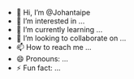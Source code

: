 - 👋 Hi, I’m @Johantaipe
- 👀 I’m interested in ...
- 🌱 I’m currently learning ...
- 💞️ I’m looking to collaborate on ...
- 📫 How to reach me ...
- 😄 Pronouns: ...
- ⚡ Fun fact: ...

<!---
Johantaipe/Johantaipe is a ✨ special ✨ repository because its `README.md` (this file) appears on your GitHub profile.
You can click the Preview link to take a look at your changes.
--->
